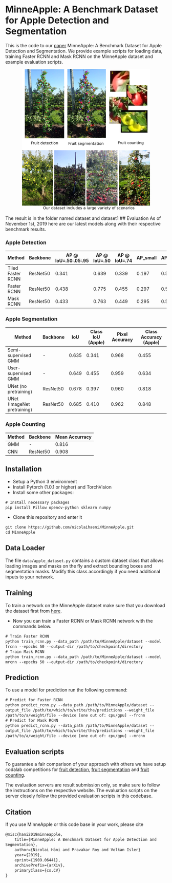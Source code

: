 # MinneApple: A Benchmark Dataset for Apple Detection and Segmentation
This is the code to our [paper](https://arxiv.org/abs/1909.06441) MinneApple: A Benchmark Dataset for Apple Detection and Segmentation. We provide example scripts for loading data, training Faster RCNN and Mask RCNN on the MinneApple dataset and example evaluation scripts.

<p align="center">
	<img src="./imgs/concept.png" width="400">
</p>
The result is in the folder named dataset and dataset1
## Evaluation
As of November 1st, 2019 here are our latest models along with their respective benchmark results.

### Apple Detection
| Method | Backbone | AP @ IoU=.50:.05:.95 | AP @ IoU=.50  |  AP @ IoU=.74 | AP_small | AP_medium | AP_large|
|---|---|---|---|---|---|---|---|
| Tiled Faster RCNN  |  ResNet50  |  0.341 | 0.639 | 0.339  | 0.197  | 0.519  | 0.208  |
| Faster RCNN  |  ResNet50 |  0.438 |  0.775 | 0.455  | 0.297  | 0.578  | 0.871  |
| Mask RCNN  | ResNet50  | 0.433  |  0.763 | 0.449  | 0.295  | 0.571  |  0.809 |

### Apple Segmentation
| Method | Backbone | IoU | Class IoU (Apple) |  Pixel Accuracy | Class Accuracy (Apple) |
|---|---|---|---|---|---|
| Semi-supervised GMM  |  -  |  0.635 | 0.341 | 0.968  | 0.455  | 
| User-supervised GMM  |  -  |  0.649 |  0.455 | 0.959  | 0.634  | 
| UNet (no pretraining)  | ResNet50  | 0.678  |  0.397 | 0.960  | 0.818  | 
| UNet (ImageNet pretraining)  | ResNet50  | 0.685  |  0.410 | 0.962  | 0.848  | 

### Apple Counting
| Method | Backbone | Mean Accurracy | 
|---|---|---|
| GMM  |  -  |  0.816 | 
| CNN  |  ResNet50  |  0.908 |

## Installation
* Setup a Python 3 environment
* Install Pytorch (1.0.1 or higher) and TorchVision
* Install some other packages:
```
# Install necessary packages
pip install Pillow opencv-python sklearn numpy
```
* Clone this repository and enter it
```
git clone https://github.com/nicolaihaeni/MinneApple.git
cd MinneApple
```

## Data Loader
The file ```data/apple_dataset.py``` contains a custom dataset class that allows loading images and masks on the fly and extract bounding boxes and segmentation masks. Modify this class accordingly if you need additional inputs to your network.

## Training
To train a network on the MinneApple dataset make sure that you download the dataset first from [here](https://conservancy.umn.edu/handle/11299/206575).
* Now you can train a Faster RCNN or Mask RCNN network with the commands below.
```
# Train Faster RCNN
python train_rcnn.py --data_path /path/to/MinneApple/dataset --model frcnn --epochs 50 --output-dir /path/to/checkpoint/directory
# Train Mask RCNN
python train_rcnn.py --data_path /path/to/MinneApple/dataset --model mrcnn --epochs 50 --output-dir /path/to/checkpoint/directory

```

## Prediction 
To use a model for prediction run the following command:
```
# Predict for Faster RCNN
python predict_rcnn.py --data_path /path/to/MinneApple/dataset --output_file /path/to/which/to/write/the/predictions --weight_file /path/to/a/weight/file --device [one out of: cpu/gpu] --frcnn
# Predict for Mask RCNN
python predict_rcnn.py --data_path /path/to/MinneApple/dataset --output_file /path/to/which/to/write/the/predictions --weight_file /path/to/a/weight/file --device [one out of: cpu/gpu] --mrcnn
```

## Evaluation scripts
To guarantee a fair comparison of your approach with others we have setup codalab competitions for [fruit detection](https://competitions.codalab.org/competitions/21718), [fruit segmentation](https://competitions.codalab.org/competitions/21694) and [fruit counting](https://competitions.codalab.org/competitions/21719). 

The evaluation servers are result submission only, so make sure to follow the instructions on the respective website.
The evaluation scripts on the server closely follow the provided evaluation scripts in this codebase.

## Citation
If you use MinneApple or this code base in your work, please cite
```
@misc{hani2019minneapple,
    title={MinneApple: A Benchmark Dataset for Apple Detection and Segmentation},
    author={Nicolai Häni and Pravakar Roy and Volkan Isler}
    year={2019},
    eprint={1909.06441},
    archivePrefix={arXiv},
    primaryClass={cs.CV}
}
```
